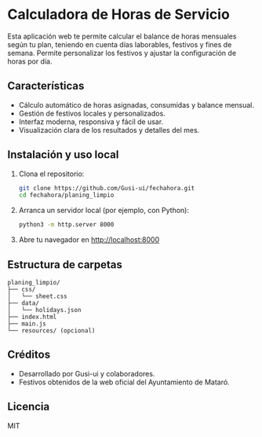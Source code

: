 # Calculadora de Horas de Servicio

Esta aplicación web te permite calcular el balance de horas mensuales según tu plan, teniendo en cuenta días laborables, festivos y fines de semana. Permite personalizar los festivos y ajustar la configuración de horas por día.

## Características
- Cálculo automático de horas asignadas, consumidas y balance mensual.
- Gestión de festivos locales y personalizados.
- Interfaz moderna, responsiva y fácil de usar.
- Visualización clara de los resultados y detalles del mes.

## Instalación y uso local
1. Clona el repositorio:
   ```sh
   git clone https://github.com/Gusi-ui/fechahora.git
   cd fechahora/planing_limpio
   ```
2. Arranca un servidor local (por ejemplo, con Python):
   ```sh
   python3 -m http.server 8000
   ```
3. Abre tu navegador en [http://localhost:8000](http://localhost:8000)

## Estructura de carpetas
```
planing_limpio/
├── css/
│   └── sheet.css
├── data/
│   └── holidays.json
├── index.html
├── main.js
└── resources/ (opcional)
```

## Créditos
- Desarrollado por Gusi-ui y colaboradores.
- Festivos obtenidos de la web oficial del Ayuntamiento de Mataró.

## Licencia
MIT 